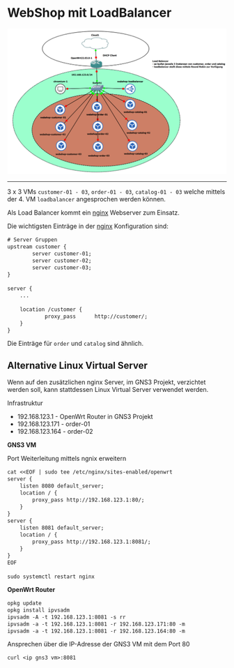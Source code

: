 WebShop mit LoadBalancer
========================

![](../images/webshop-loadbalancer.png)

- - -

3 x 3 VMs `customer-01 - 03`, `order-01 - 03`, `catalog-01 - 03` welche mittels der 4. VM `loadbalancer` angesprochen werden können.

Als Load Balancer kommt ein [nginx](http://nginx.org) Webserver zum Einsatz.

Die wichtigsten Einträge in der [nginx](http://nginx.org) Konfiguration sind:

    # Server Gruppen
    upstream customer {
            server customer-01;
            server customer-02;
            server customer-03;
    }  
    
    server {
        ...
        
        location /customer {
                proxy_pass      http://customer/;
        }  
    }
    
Die Einträge für `order` und `catalog` sind ähnlich.    

Alternative Linux Virtual Server
--------------------------------

Wenn auf den zusätzlichen nginx Server, im GNS3 Projekt, verzichtet werden soll, kann stattdessen Linux Virtual Server verwendet werden.

Infrastruktur
* 192.168.123.1     - OpenWrt Router in GNS3 Projekt
* 192.168.123.171   - order-01
* 192.168.123.164   - order-02

**GNS3 VM**

Port Weiterleitung mittels ngnix erweitern

    cat <<EOF | sudo tee /etc/nginx/sites-enabled/openwrt
    server {
        listen 8080 default_server;
        location / {
            proxy_pass http://192.168.123.1:80/;
        }
    }
    server {
        listen 8081 default_server;
        location / {
            proxy_pass http://192.168.123.1:8081/;
        }
    }    
    EOF
    
    sudo systemctl restart nginx
    
**OpenWrt Router**

    opkg update
    opkg install ipvsadm
    ipvsadm -A -t 192.168.123.1:8081 -s rr
    ipvsadm -a -t 192.168.123.1:8081 -r 192.168.123.171:80 -m
    ipvsadm -a -t 192.168.123.1:8081 -r 192.168.123.164:80 -m

Ansprechen über die IP-Adresse der GNS3 VM mit dem Port 80

    curl <ip gns3 vm>:8081

    